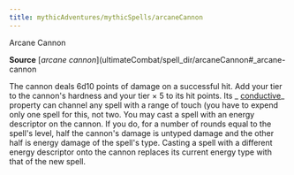 ```yaml
---
title: mythicAdventures/mythicSpells/arcaneCannon
---
```

Arcane Cannon

**Source** [_arcane cannon_](ultimateCombat/spell_dir/arcaneCannon#_arcane-cannon

The cannon deals 6d10 points of damage on a successful hit. Add your tier to the cannon's hardness and your tier × 5 to its hit points. Its _ [conductive](advanced/magicItem_dir/weapons#_conductive)_ property can channel any spell with a range of touch (you have to expend only one spell for this, not two. You may cast a spell with an energy descriptor on the cannon. If you do, for a number of rounds equal to the spell's level, half the cannon's damage is untyped damage and the other half is energy damage of the spell's type. Casting a spell with a different energy descriptor onto the cannon replaces its current energy type with that of the new spell.

